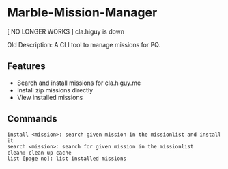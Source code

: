 # Marble-Mission-Manager

[ NO LONGER WORKS ] cla.higuy is down

Old Description:
A CLI tool to manage missions for PQ. 

## Features
- Search and install missions for cla.higuy.me
- Install zip missions directly
- View installed missions

## Commands
```update: update the missionlist from cla.higuy.me
install <mission>: search given mission in the missionlist and install it
search <mission>: search for given mission in the missionlist
clean: clean up cache
list [page no]: list installed missions
